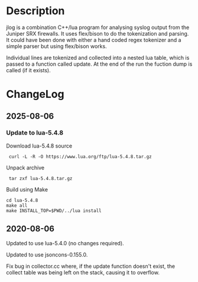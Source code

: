 # Description

jlog is a combination C++/lua program for analysing syslog output from
the Juniper SRX firewalls.  It uses flex/bison to do the tokenization
and parsing.  It could have been done with either a hand coded regex
tokenizer and a simple parser but using flex/bison works.

Individual lines are tokenized and collected into a nested lua table,
which is passed to a function called update.  At the end of the run
the fuction dump is called (if it exists).

# ChangeLog


## 2025-08-06

### Update to lua-5.4.8

Download lua-5.4.8 source

     curl -L -R -O https://www.lua.org/ftp/lua-5.4.8.tar.gz

Unpack archive

     tar zxf lua-5.4.8.tar.gz

Build using Make

    cd lua-5.4.8
    make all
    make INSTALL_TOP=$PWD/../lua install




## 2020-08-06

Updated to use lua-5.4.0 (no changes required).

Updated to use jsoncons-0.155.0.

Fix bug in collector.cc where, if the update function doesn't exist,
the collect table was being left on the stack, causing it to overflow.
